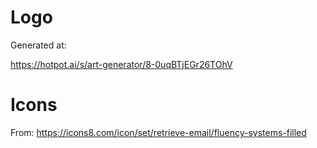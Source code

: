 # Logo

Generated at:

https://hotpot.ai/s/art-generator/8-0uqBTjEGr26TOhV

# Icons

From: https://icons8.com/icon/set/retrieve-email/fluency-systems-filled